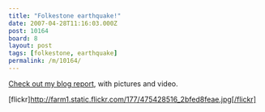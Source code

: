 ```yaml
---
title: "Folkestone earthquake!"
date: 2007-04-28T11:16:03.000Z
post: 10164
board: 8
layout: post
tags: [folkestone, earthquake]
permalink: /m/10164/
---
```

<a href="http://www.clarkeology.com/m/10163/10163/Boom+shake+the+room%21">Check out my blog report</a>, with pictures and video.

[flickr]http://farm1.static.flickr.com/177/475428516_2bfed8feae.jpg[/flickr]
